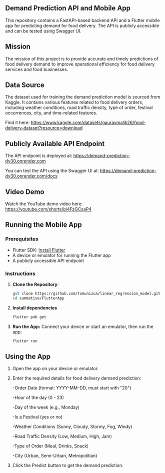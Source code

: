 ## Demand Prediction API and Mobile App
This repository contains a FastAPI-based backend API and a Flutter mobile app for predicting demand for food delivery. The API is publicly accessible and can be tested using Swagger UI.

## Mission
The mission of this project is to provide accurate and timely predictions of food delivery demand to improve operational efficiency for food delivery services and food businesses.

## Data Source
The dataset used for training the demand prediction model is sourced from Kaggle. It contains various features related to food delivery orders, including weather conditions, road traffic density, type of order, festival occurrences, city, and time-related features. 

Find it here: https://www.kaggle.com/datasets/gauravmalik26/food-delivery-dataset?resource=download

## Publicly Available API Endpoint
The API endpoint is deployed at: https://demand-prediction-dy30.onrender.com 

You can test the API using the Swagger UI at: https://demand-prediction-dy30.onrender.com/docs 

## Video Demo
Watch the YouTube demo video here: https://youtube.com/shorts/bi4FzGCsaP4 

## Running the Mobile App

### Prerequisites

- Flutter SDK: [Install Flutter](https://flutter.dev/docs/get-started/install)
- A device or emulator for running the Flutter app
- A publicly accessible API endpoint

### Instructions

1. **Clone the Repository**:
   ```bash
   git clone https://github.com/tomunizua/linear_regression_model.git
   cd summative/FlutterApp
   
2. **Install dependencies**
   ```bash
   flutter pub get

3. **Run the App:**
Connect your device or start an emulator, then run the app:
   ```bash
   flutter run

## Using the App
1. Open the app on your device or emulator.

2. Enter the required details for food delivery demand prediction:
   
    -Order Date (format: YYYY-MM-DD, must start with "20")
   
    -Hour of the day (0 - 23)
   
    -Day of the week (e.g., Monday)
   
    -Is a Festival (yes or no)
   
    -Weather Conditions (Sunny, Cloudy, Stormy, Fog, Windy)
   
    -Road Traffic Density (Low, Medium, High, Jam)
   
    -Type of Order (Meal, Drinks, Snack)
   
    -City (Urban, Semi-Urban, Metropolitian)
   
3. Click the Predict button to get the demand prediction.

